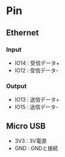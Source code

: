 # Pin

## Ethernet  
  ### Input  
  * IO14 : 受信データ+
  * IO12 : 受信データ-
  ### Output  
  * IO13 : 送信データ+
  * IO15 : 送信データ-
  
## Micro USB
  * 3V3 : 3V電源
  * GND : GNDと接続
